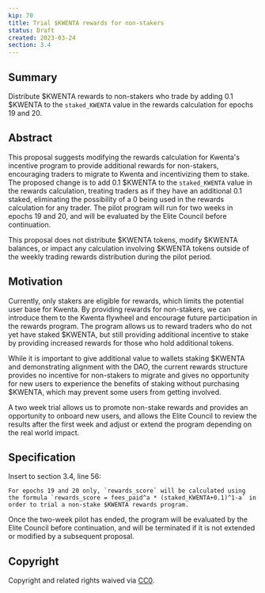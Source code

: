```yaml
---
kip: 70
title: Trial $KWENTA rewards for non-stakers
status: Draft
created: 2023-03-24
section: 3.4
---
```


## Summary

Distribute $KWENTA rewards to non-stakers who trade by adding 0.1 $KWENTA to the `staked_KWENTA` value in the rewards calculation for epochs 19 and 20.

## Abstract

This proposal suggests modifying the rewards calculation for Kwenta's incentive program to provide additional rewards for non-stakers, encouraging traders to migrate to Kwenta and incentivizing them to stake. The proposed change is to add 0.1 $KWENTA to the `staked_KWENTA` value in the rewards calculation, treating traders as if they have an additional 0.1 staked, eliminating the possibility of a 0 being used in the rewards calculation for any trader. The pilot program will run for two weeks in epochs 19 and 20, and will be evaluated by the Elite Council before continuation.

This proposal does not distribute $KWENTA tokens, modify $KWENTA balances, or impact any calculation involving $KWENTA tokens outside of the weekly trading rewards distribution during the pilot period. 

## Motivation

Currently, only stakers are eligible for rewards, which limits the potential user base for Kwenta. By providing rewards for non-stakers, we can introduce them to the Kwenta flywheel and encourage future participation in the rewards program. The program allows us to reward traders who do not yet have staked $KWENTA, but still providing additional incentive to stake by providing increased rewards for those who hold additional tokens.

While it is important to give additional value to wallets staking $KWENTA and demonstrating alignment with the DAO, the current rewards structure provides no incentive for non-stakers to migrate and gives no opportunity for new users to experience the benefits of staking without purchasing $KWENTA, which may prevent some users from getting involved.

A two week trial allows us to promote non-stake rewards and provides an opportunity to onboard new users, and allows the Elite Council to review the results after the first week and adjust or extend the program depending on the real world impact.

## Specification

Insert to section 3.4, line 56:
```
For epochs 19 and 20 only, `rewards_score` will be calculated using the formula `rewards_score = fees_paid^a * (staked_KWENTA+0.1)^1-a` in order to trial a non-stake $KWENTA rewards program.
```
Once the two-week pilot has ended, the program will be evaluated by the Elite Council before continuation, and will be terminated if it is not extended or modified by a subsequent proposal.

## Copyright

Copyright and related rights waived via [CC0](https://creativecommons.org/publicdomain/zero/1.0/).
